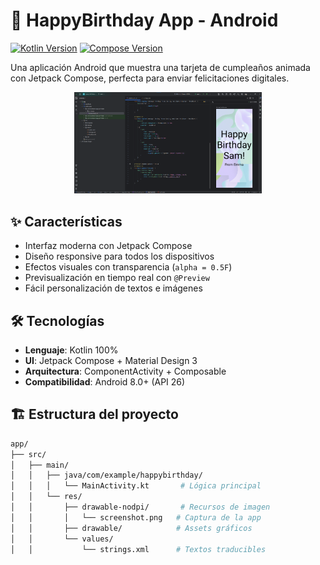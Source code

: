 # 🎂 HappyBirthday App - Android

[![Kotlin Version](https://img.shields.io/badge/Kotlin-1.9.0-blue.svg)](https://kotlinlang.org)
[![Compose Version](https://img.shields.io/badge/Jetpack%20Compose-1.5.0-orange.svg)](https://developer.android.com/jetpack/compose)

Una aplicación Android que muestra una tarjeta de cumpleaños animada con Jetpack Compose, perfecta para enviar felicitaciones digitales.

<p align="center">
  <img src="https://github.com/rodrigoangeloni/ipdm-oto-2025-rodrigo_angeloni_ejercicios-1-2/raw/main/app/src/main/res/drawable-nodpi/screenshot.png" width="300" alt="Captura de HappyBirthday">
</p>

## ✨ Características

- Interfaz moderna con Jetpack Compose
- Diseño responsive para todos los dispositivos
- Efectos visuales con transparencia (`alpha = 0.5F`)
- Previsualización en tiempo real con `@Preview`
- Fácil personalización de textos e imágenes

## 🛠 Tecnologías

- **Lenguaje**: Kotlin 100%
- **UI**: Jetpack Compose + Material Design 3
- **Arquitectura**: ComponentActivity + Composable
- **Compatibilidad**: Android 8.0+ (API 26)

## 🏗 Estructura del proyecto

```bash
app/
├── src/
│   ├── main/
│   │   ├── java/com/example/happybirthday/
│   │   │   └── MainActivity.kt       # Lógica principal
│   │   └── res/
│   │       ├── drawable-nodpi/       # Recursos de imagen
│   │       │   └── screenshot.png   # Captura de la app
│   │       ├── drawable/            # Assets gráficos
│   │       └── values/
│   │           └── strings.xml      # Textos traducibles
